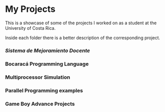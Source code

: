 # My Projects

This is a showcase of some of the projects I worked on as a student at the University of Costa Rica.

Inside each folder there is a better description of the corresponding project.

### *Sistema de Mejoramiento Docente*

### Bocaracá Programming Language

### Multiprocessor Simulation

### Parallel Programming examples

### Game Boy Advance Projects